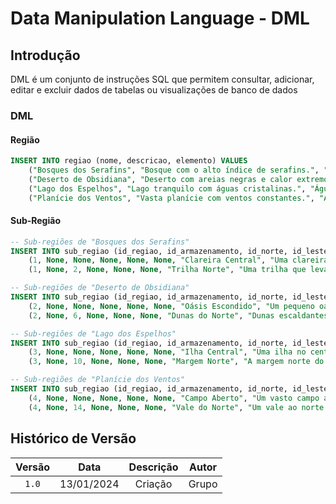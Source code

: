# Data Manipulation Language - DML

## Introdução

DML é um conjunto de instruções SQL que permitem consultar, adicionar, editar e excluir dados de tabelas ou visualizações de banco de dados


### DML

#### Região

```sql
INSERT INTO regiao (nome, descricao, elemento) VALUES 
    ("Bosques dos Serafins", "Bosque com o alto índice de serafins.", "Fogo"),
    ("Deserto de Obsidiana", "Deserto com areias negras e calor extremo.", "Fogo"),
    ("Lago dos Espelhos", "Lago tranquilo com águas cristalinas.", "Água"),
    ("Planície dos Ventos", "Vasta planície com ventos constantes.", "Ar");
```

#### Sub-Região

```sql
-- Sub-regiões de "Bosques dos Serafins"
INSERT INTO sub_regiao (id_regiao, id_armazenamento, id_norte, id_leste, id_oeste, id_sul, nome, descricao) VALUES 
    (1, None, None, None, None, None, "Clareira Central", "Uma clareira iluminada no coração do bosque."),
    (1, None, 2, None, None, None, "Trilha Norte", "Uma trilha que leva ao norte do bosque.");

-- Sub-regiões de "Deserto de Obsidiana"
INSERT INTO sub_regiao (id_regiao, id_armazenamento, id_norte, id_leste, id_oeste, id_sul, nome, descricao) VALUES 
    (2, None, None, None, None, None, "Oásis Escondido", "Um pequeno oásis no meio do deserto."),
    (2, None, 6, None, None, None, "Dunas do Norte", "Dunas escaldantes ao norte do deserto.");

-- Sub-regiões de "Lago dos Espelhos"
INSERT INTO sub_regiao (id_regiao, id_armazenamento, id_norte, id_leste, id_oeste, id_sul, nome, descricao) VALUES 
    (3, None, None, None, None, None, "Ilha Central", "Uma ilha no centro do lago."),
    (3, None, 10, None, None, None, "Margem Norte", "A margem norte do lago.");

-- Sub-regiões de "Planície dos Ventos"
INSERT INTO sub_regiao (id_regiao, id_armazenamento, id_norte, id_leste, id_oeste, id_sul, nome, descricao) VALUES 
    (4, None, None, None, None, None, "Campo Aberto", "Um vasto campo aberto."),
    (4, None, 14, None, None, None, "Vale do Norte", "Um vale ao norte da planície.");
```


## Histórico de Versão

| Versão |     Data   | Descrição | Autor |
| :----: | :--------: | :-------: | :---: |
| `1.0`  | 13/01/2024 | Criação   | Grupo |